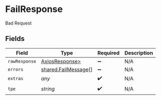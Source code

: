 # FailResponse

Bad Request


## Fields

| Field                                                      | Type                                                       | Required                                                   | Description                                                |
| ---------------------------------------------------------- | ---------------------------------------------------------- | ---------------------------------------------------------- | ---------------------------------------------------------- |
| `rawResponse`                                              | [AxiosResponse>](https://axios-http.com/docs/res_schema)   | :heavy_minus_sign:                                         | N/A                                                        |
| `errors`                                                   | [shared.FailMessage](../../models/shared/failmessage.md)[] | :heavy_minus_sign:                                         | N/A                                                        |
| `extras`                                                   | *any*                                                      | :heavy_check_mark:                                         | N/A                                                        |
| `tpe`                                                      | *string*                                                   | :heavy_check_mark:                                         | N/A                                                        |